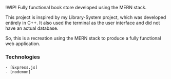 !WIP! Fully functional book store developed using the MERN stack.

This project is inspired by my Library-System project, which was developed entirely in C++. It also used the terminal as the user interface and did not have an actual database.

So, this is a recreation using the MERN stack to produce a fully functional web application.

### Technologies

```
- [Express.js]
- [nodemon]
```